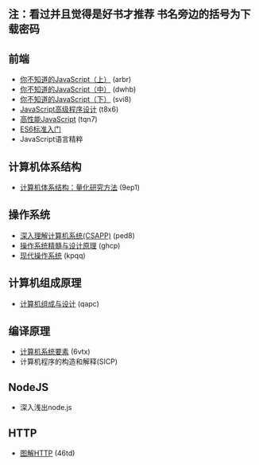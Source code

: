 ## 注：看过并且觉得是好书才推荐 书名旁边的括号为下载密码
## 前端
* [你不知道的JavaScript（上）](https://pan.baidu.com/s/1IcftWhmNQRm3O2JKhecykw ) (arbr)
* [你不知道的JavaScript（中）](https://pan.baidu.com/s/1abe5SOgLVaZNPQXKOS1VSw) (dwhb)
* [你不知道的JavaScript（下）](https://pan.baidu.com/s/1_kZSaEyQ5tyf1zW2XnWqkA) (svi8)
* [JavaScript高级程序设计](https://pan.baidu.com/s/1hjvR5FJ-1tuV8Tl972iyHQ) (t8x6)
* [高性能JavaScript](https://pan.baidu.com/s/1VVwbEeLi5ibpd_xH59im8g) (tqn7)
* [ES6标准入门](http://es6.ruanyifeng.com/)
* JavaScript语言精粹

## 计算机体系结构
* [计算机体系结构：量化研究方法](https://pan.baidu.com/s/1MW0htaBzW1a1b2Cx5A2VQg) (9ep1)

## 操作系统
* [深入理解计算机系统(CSAPP)](https://pan.baidu.com/s/1zHYgEcLKT5v987ugia6YMw) (ped8)
* [操作系统精髓与设计原理](https://pan.baidu.com/s/1VTBtrXbtl2xIUxe1LyJKbA) (ghcp)
* [现代操作系统](https://pan.baidu.com/s/1koTyEu8RQbzGTPGsP2UOsg) (kpqq)

## 计算机组成原理
* [计算机组成与设计](https://pan.baidu.com/s/1C6Qc5dvIPS1ku5Xk045rBg) (qapc)

## 编译原理
* [计算机系统要素](https://pan.baidu.com/s/151dLoUDgKyW3PLTZ2ZxCkg) (6vtx)
* 计算机程序的构造和解释(SICP)

## NodeJS
* 深入浅出node.js

## HTTP
* [图解HTTP](https://pan.baidu.com/s/1VNmgydBxuhy7xQESIAHP3A) (46td)
